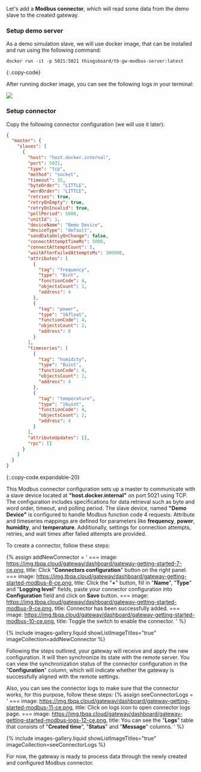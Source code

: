 Let's add a **Modbus connector**, which will read some data from the demo slave to the 
created gateway.

### Setup demo server

As a demo simulation slave, we will use docker image, that can be installed and run using the following command:

```shell
docker run -it -p 5021:5021 thingsboard/tb-gw-modbus-server:latest
```
{:.copy-code}

After running docker image, you can see the following logs in your terminal:

![](https://img.tbqa.cloud/gateway/dashboard/run-demo-modbus-server.png)

### Setup connector

Copy the following connector configuration (we will use it later):  

```json
{
  "master": {
    "slaves": [
      {
        "host": "host.docker.internal",
        "port": 5021,
        "type": "tcp",
        "method": "socket",
        "timeout": 35,
        "byteOrder": "LITTLE",
        "wordOrder": "LITTLE",
        "retries": true,
        "retryOnEmpty": true,
        "retryOnInvalid": true,
        "pollPeriod": 5000,
        "unitId": 1,
        "deviceName": "Demo Device",
        "deviceType": "default",
        "sendDataOnlyOnChange": false,
        "connectAttemptTimeMs": 5000,
        "connectAttemptCount": 5,
        "waitAfterFailedAttemptsMs": 300000,
        "attributes": [
          {
            "tag": "frequency",
            "type": "8int",
            "functionCode": 4,
            "objectsCount": 1,
            "address": 4
          },
          {
            "tag": "power",
            "type": "16float",
            "functionCode": 4,
            "objectsCount": 2,
            "address": 8
          }
        ],
        "timeseries": [
          {
            "tag": "humidity",
            "type": "8uint",
            "functionCode": 4,
            "objectsCount": 1,
            "address": 4
          },
          {
            "tag": "temperature",
            "type": "16uint",
            "functionCode": 4,
            "objectsCount": 2,
            "address": 4
          }
        ],
        "attributeUpdates": [],
        "rpc": []
      }
    ]
  }
}
```
{:.copy-code.expandable-20}

This Modbus connector configuration sets up a master to communicate with a slave device located at 
**"host.docker.internal"** on port 5021 using TCP. The configuration includes specifications for data retrieval such as 
byte and word order, timeout, and polling period. The slave device, named **"Demo Device"** is configured to handle 
Modbus function code 4 requests. Attribute and timeseries mappings are defined for parameters like **frequency**, **power**, 
**humidity**, and **temperature**. Additionally, settings for connection attempts, retries, and wait times after failed 
attempts are provided.

To create a connector, follow these steps:

{% assign addNewConnector = '
    ===
        image: https://img.tbqa.cloud/gateway/dashboard/gateway-getting-started-7-ce.png,
        title: Click "**Connectors configuration**" button on the right panel.
    ===
        image: https://img.tbqa.cloud/gateway/dashboard/gateway-getting-started-modbus-8-ce.png,
        title: Click the "**+**" button, fill in "**Name**", "**Type**" and "**Logging level**" fields, paste your connector configuration into **Configuration** field and click on **Save** button.
    ===
        image: https://img.tbqa.cloud/gateway/dashboard/gateway-getting-started-modbus-9-ce.png,
        title: Connector has been successfully added.
    ===
        image: https://img.tbqa.cloud/gateway/dashboard/gateway-getting-started-modbus-10-ce.png,
        title: Toggle the switch to enable the connector.
'
%}

{% include images-gallery.liquid showListImageTitles="true" imageCollection=addNewConnector %} 

Following the steps outlined, your gateway will receive and apply the new configuration. It will then synchronize 
its state with the remote server. You can view the synchronization status of the connector configuration 
in the "**Configuration**" column, which will indicate whether the gateway is successfully aligned with 
the remote settings.

Also, you can see the connector logs to make sure that the connector works, for this purpose, follow these steps:
{% assign seeConnectorLogs = '
    ===
        image: https://img.tbqa.cloud/gateway/dashboard/gateway-getting-started-modbus-11-ce.png,
        title: Click on logs icon to open connector logs page.
    ===
        image: https://img.tbqa.cloud/gateway/dashboard/gateway-getting-started-modbus-logs-12-ce.png,
        title: You can see the "**Logs**" table that consists of "**Created time**", "**Status**" and "**Message**" columns.
'
%}

{% include images-gallery.liquid showListImageTitles="true" imageCollection=seeConnectorLogs %}

For now, the gateway is ready to process data through the newly created and configured Modbus connector.
